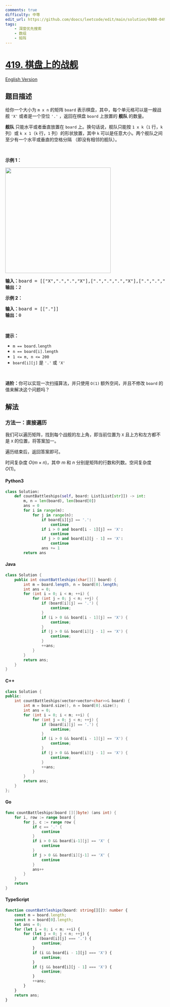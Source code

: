 ```yaml
---
comments: true
difficulty: 中等
edit_url: https://github.com/doocs/leetcode/edit/main/solution/0400-0499/0419.Battleships%20in%20a%20Board/README.md
tags:
    - 深度优先搜索
    - 数组
    - 矩阵
---
```


<!-- problem:start -->

# [419. 棋盘上的战舰](https://leetcode.cn/problems/battleships-in-a-board)

[English Version](/solution/0400-0499/0419.Battleships%20in%20a%20Board/README_EN.md)

## 题目描述

<!-- description:start -->

<p>给你一个大小为 <code>m x n</code> 的矩阵 <code>board</code> 表示棋盘，其中，每个单元格可以是一艘战舰 <code>'X'</code> 或者是一个空位 <code>'.'</code> ，返回在棋盘 <code>board</code> 上放置的 <strong>舰队</strong> 的数量。</p>

<p><strong>舰队</strong> 只能水平或者垂直放置在 <code>board</code> 上。换句话说，舰队只能按 <code>1 x k</code>（<code>1</code> 行，<code>k</code> 列）或 <code>k x 1</code>（<code>k</code> 行，<code>1</code> 列）的形状放置，其中 <code>k</code> 可以是任意大小。两个舰队之间至少有一个水平或垂直的空格分隔 （即没有相邻的舰队）。</p>

<p>&nbsp;</p>

<p><strong>示例 1：</strong></p>
<img alt="" src="https://fastly.jsdelivr.net/gh/doocs/leetcode@main/solution/0400-0499/0419.Battleships%20in%20a%20Board/images/1719200420-KKnzye-image.png" style="width: 333px; height: 333px;" />
<pre>
<strong>输入：</strong>board = [["X",".",".","X"],[".",".",".","X"],[".",".",".","X"]]
<strong>输出：</strong>2
</pre>

<p><strong>示例 2：</strong></p>

<pre>
<strong>输入：</strong>board = [["."]]
<strong>输出：</strong>0
</pre>

<p>&nbsp;</p>

<p><strong>提示：</strong></p>

<ul>
	<li><code>m == board.length</code></li>
	<li><code>n == board[i].length</code></li>
	<li><code>1 &lt;= m, n &lt;= 200</code></li>
	<li><code>board[i][j]</code> 是 <code>'.'</code> 或 <code>'X'</code></li>
</ul>

<p>&nbsp;</p>

<p><strong>进阶：</strong>你可以实现一次扫描算法，并只使用<strong> </strong><code>O(1)</code><strong> </strong>额外空间，并且不修改 <code>board</code> 的值来解决这个问题吗？</p>

<!-- description:end -->

## 解法

<!-- solution:start -->

### 方法一：直接遍历

我们可以遍历矩阵，找到每个战舰的左上角，即当前位置为 `X` 且上方和左方都不是 `X` 的位置，将答案加一。

遍历结束后，返回答案即可。

时间复杂度 $O(m \times n)$，其中 $m$ 和 $n$ 分别是矩阵的行数和列数。空间复杂度 $O(1)$。

<!-- tabs:start -->

#### Python3

```python
class Solution:
    def countBattleships(self, board: List[List[str]]) -> int:
        m, n = len(board), len(board[0])
        ans = 0
        for i in range(m):
            for j in range(n):
                if board[i][j] == '.':
                    continue
                if i > 0 and board[i - 1][j] == 'X':
                    continue
                if j > 0 and board[i][j - 1] == 'X':
                    continue
                ans += 1
        return ans
```

#### Java

```java
class Solution {
    public int countBattleships(char[][] board) {
        int m = board.length, n = board[0].length;
        int ans = 0;
        for (int i = 0; i < m; ++i) {
            for (int j = 0; j < n; ++j) {
                if (board[i][j] == '.') {
                    continue;
                }
                if (i > 0 && board[i - 1][j] == 'X') {
                    continue;
                }
                if (j > 0 && board[i][j - 1] == 'X') {
                    continue;
                }
                ++ans;
            }
        }
        return ans;
    }
}
```

#### C++

```cpp
class Solution {
public:
    int countBattleships(vector<vector<char>>& board) {
        int m = board.size(), n = board[0].size();
        int ans = 0;
        for (int i = 0; i < m; ++i) {
            for (int j = 0; j < n; ++j) {
                if (board[i][j] == '.') {
                    continue;
                }
                if (i > 0 && board[i - 1][j] == 'X') {
                    continue;
                }
                if (j > 0 && board[i][j - 1] == 'X') {
                    continue;
                }
                ++ans;
            }
        }
        return ans;
    }
};
```

#### Go

```go
func countBattleships(board [][]byte) (ans int) {
	for i, row := range board {
		for j, c := range row {
			if c == '.' {
				continue
			}
			if i > 0 && board[i-1][j] == 'X' {
				continue
			}
			if j > 0 && board[i][j-1] == 'X' {
				continue
			}
			ans++
		}
	}
	return
}
```

#### TypeScript

```ts
function countBattleships(board: string[][]): number {
    const m = board.length;
    const n = board[0].length;
    let ans = 0;
    for (let i = 0; i < m; ++i) {
        for (let j = 0; j < n; ++j) {
            if (board[i][j] === '.') {
                continue;
            }
            if (i && board[i - 1][j] === 'X') {
                continue;
            }
            if (j && board[i][j - 1] === 'X') {
                continue;
            }
            ++ans;
        }
    }
    return ans;
}
```

<!-- tabs:end -->

<!-- solution:end -->

<!-- problem:end -->
